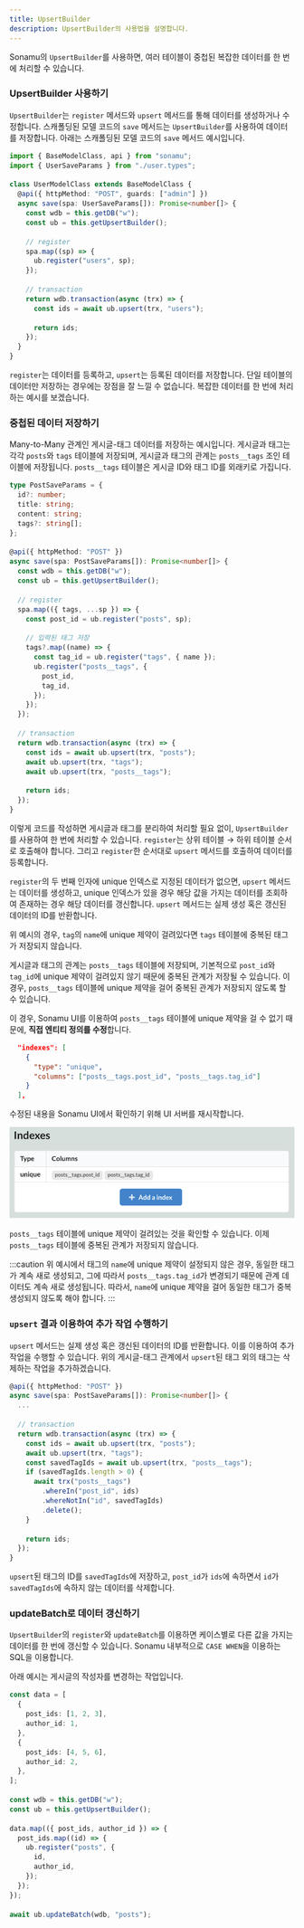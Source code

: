 ```yaml
---
title: UpsertBuilder
description: UpsertBuilder의 사용법을 설명합니다.
---
```


Sonamu의 `UpsertBuilder`를 사용하면, 여러 테이블이 중첩된 복잡한 데이터를 한 번에 처리할 수 있습니다.

### UpsertBuilder 사용하기

`UpsertBuilder`는 `register` 메서드와 `upsert` 메서드를 통해 데이터를 생성하거나 수정합니다. 스캐폴딩된 모델 코드의 `save` 메서드는 `UpsertBuilder`를 사용하여 데이터를 저장합니다. 아래는 스캐폴딩된 모델 코드의 `save` 메서드 예시입니다.

```typescript
import { BaseModelClass, api } from "sonamu";
import { UserSaveParams } from "./user.types";

class UserModelClass extends BaseModelClass {
  @api({ httpMethod: "POST", guards: ["admin"] })
  async save(spa: UserSaveParams[]): Promise<number[]> {
    const wdb = this.getDB("w");
    const ub = this.getUpsertBuilder();

    // register
    spa.map((sp) => {
      ub.register("users", sp);
    });

    // transaction
    return wdb.transaction(async (trx) => {
      const ids = await ub.upsert(trx, "users");

      return ids;
    });
  }
}
```

`register`는 데이터를 등록하고, `upsert`는 등록된 데이터를 저장합니다. 단일 테이블의 데이터만 저장하는 경우에는 장점을 잘 느낄 수 없습니다. 복잡한 데이터를 한 번에 처리하는 예시를 보겠습니다.

### 중첩된 데이터 저장하기

Many-to-Many 관계인 게시글-태그 데이터를 저장하는 예시입니다. 게시글과 태그는 각각 `posts`와 `tags` 테이블에 저장되며, 게시글과 태그의 관계는 `posts__tags` 조인 테이블에 저장됩니다. `posts__tags` 테이블은 게시글 ID와 태그 ID를 외래키로 가집니다.

```typescript
type PostSaveParams = {
  id?: number;
  title: string;
  content: string;
  tags?: string[];
};

@api({ httpMethod: "POST" })
async save(spa: PostSaveParams[]): Promise<number[]> {
  const wdb = this.getDB("w");
  const ub = this.getUpsertBuilder();

  // register
  spa.map(({ tags, ...sp }) => {
    const post_id = ub.register("posts", sp);

    // 입력된 태그 저장
    tags?.map((name) => {
      const tag_id = ub.register("tags", { name });
      ub.register("posts__tags", {
        post_id,
        tag_id,
      });
    });
  });

  // transaction
  return wdb.transaction(async (trx) => {
    const ids = await ub.upsert(trx, "posts");
    await ub.upsert(trx, "tags");
    await ub.upsert(trx, "posts__tags");

    return ids;
  });
}
```

이렇게 코드를 작성하면 게시글과 태그를 분리하여 처리할 필요 없이, `UpsertBuilder`를 사용하여 한 번에 처리할 수 있습니다. `register`는 상위 테이블 → 하위 테이블 순서로 호출해야 합니다. 그리고 `register`한 순서대로 `upsert` 메서드를 호출하여 데이터를 등록합니다.

`register`의 두 번째 인자에 unique 인덱스로 지정된 데이터가 없으면, `upsert` 메서드는 데이터를 생성하고, unique 인덱스가 있을 경우 해당 값을 가지는 데이터를 조회하여 존재하는 경우 해당 데이터를 갱신합니다. `upsert` 메서드는 실제 생성 혹은 갱신된 데이터의 ID를 반환합니다.

위 예시의 경우, `tag`의 `name`에 unique 제약이 걸려있다면 `tags` 테이블에 중복된 태그가 저장되지 않습니다.

게시글과 태그의 관계는 `posts__tags` 테이블에 저장되며, 기본적으로 `post_id`와 `tag_id`에 unique 제약이 걸려있지 않기 때문에 중복된 관계가 저장될 수 있습니다. 이 경우, `posts__tags` 테이블에 unique 제약을 걸어 중복된 관계가 저장되지 않도록 할 수 있습니다.

이 경우, Sonamu UI를 이용하여 `posts__tags` 테이블에 unique 제약을 걸 수 없기 때문에, **직접 엔티티 정의를 수정**합니다.

```json
  "indexes": [
    {
      "type": "unique",
      "columns": ["posts__tags.post_id", "posts__tags.tag_id"]
    }
  ],
```

수정된 내용을 Sonamu UI에서 확인하기 위해 UI 서버를 재시작합니다.

![Many to Many Unique](./image/upsert-builder/many-to-many-unique.png)

`posts__tags` 테이블에 unique 제약이 걸려있는 것을 확인할 수 있습니다. 이제 `posts__tags` 테이블에 중복된 관계가 저장되지 않습니다.

:::caution
위 예시에서 태그의 `name`에 unique 제약이 설정되지 않은 경우, 동일한 태그가 계속 새로 생성되고, 그에 따라서 `posts__tags.tag_id`가 변경되기 때문에 관계 데이터도 계속 새로 생성됩니다. 따라서, `name`에 unique 제약을 걸어 동일한 태그가 중복 생성되지 않도록 해야 합니다.
:::

### `upsert` 결과 이용하여 추가 작업 수행하기

`upsert` 메서드는 실제 생성 혹은 갱신된 데이터의 ID를 반환합니다. 이를 이용하여 추가 작업을 수행할 수 있습니다. 위의 게시글-태그 관계에서 `upsert`된 태그 외의 태그는 삭제하는 작업을 추가하겠습니다.

```typescript
@api({ httpMethod: "POST" })
async save(spa: PostSaveParams[]): Promise<number[]> {
  ...

  // transaction
  return wdb.transaction(async (trx) => {
    const ids = await ub.upsert(trx, "posts");
    await ub.upsert(trx, "tags");
    const savedTagIds = await ub.upsert(trx, "posts__tags");
    if (savedTagIds.length > 0) {
      await trx("posts__tags")
        .whereIn("post_id", ids)
        .whereNotIn("id", savedTagIds)
        .delete();
    }

    return ids;
  });
}
```

`upsert`된 태그의 ID를 `savedTagIds`에 저장하고, `post_id`가 `ids`에 속하면서 `id`가 `savedTagIds`에 속하지 않는 데이터를 삭제합니다.

### updateBatch로 데이터 갱신하기

`UpsertBuilder`의 `register`와 `updateBatch`를 이용하면 케이스별로 다른 값을 가지는 데이터를 한 번에 갱신할 수 있습니다. Sonamu 내부적으로 `CASE WHEN`을 이용하는 SQL을 이용합니다.

아래 예시는 게시글의 작성자를 변경하는 작업입니다.

```typescript
const data = [
  {
    post_ids: [1, 2, 3],
    author_id: 1,
  },
  {
    post_ids: [4, 5, 6],
    author_id: 2,
  },
];

const wdb = this.getDB("w");
const ub = this.getUpsertBuilder();

data.map(({ post_ids, author_id }) => {
  post_ids.map((id) => {
    ub.register("posts", {
      id,
      author_id,
    });
  });
});

await ub.updateBatch(wdb, "posts");
```
